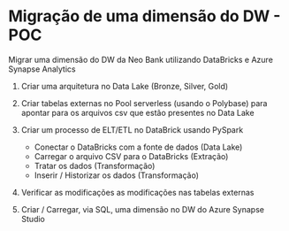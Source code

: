 # Migração de uma dimensão do DW - POC

Migrar uma dimensão do DW da Neo Bank utilizando DataBricks e Azure Synapse Analytics

1) Criar uma arquitetura no Data Lake (Bronze, Silver, Gold)


2) Criar tabelas externas no Pool serverless (usando o Polybase) para apontar para os arquivos csv que estão presentes no Data Lake


3) Criar um processo de ELT/ETL no DataBrick usando PySpark
    - Conectar o DataBricks com a fonte de dados (Data Lake)
    - Carregar o arquivo CSV para o DataBricks (Extração)
    - Tratar os dados (Transformação)
    - Inserir / Historizar os dados (Transformação)
  
4) Verificar as modificações as modificações nas tabelas externas


5) Criar / Carregar, via SQL, uma dimensão no DW do Azure Synapse Studio
